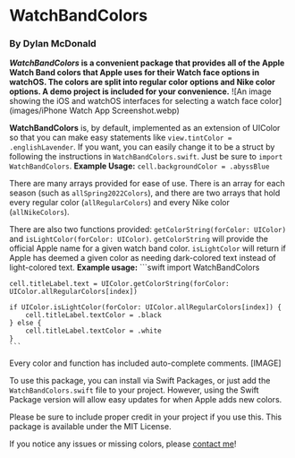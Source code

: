 # WatchBandColors
### By Dylan McDonald

***WatchBandColors* is a convenient package that provides all of the Apple Watch Band colors that Apple uses for their Watch face options in watchOS. The colors are split into regular color options and Nike color options. A **demo project** is included for your convenience.**
![An image showing the iOS and watchOS interfaces for selecting a watch face color](images/iPhone Watch App Screenshot.webp)

**WatchBandColors** is, by default, implemented as an extension of UIColor so that you can make easy statements like `view.tintColor = .englishLavender`. If you want, you can easily change it to be a struct by following the instructions in `WatchBandColors.swift`. Just be sure to `import WatchBandColors`.
	**Example Usage:**
	`cell.backgroundColor = .abyssBlue`


There are many arrays provided for ease of use. There is an array for each season (such as `allSpring2022Colors`), and there are two arrays that hold every regular color (`allRegularColors`) and every Nike color (`allNikeColors`).


There are also two functions provided: `getColorString(forColor: UIColor)` and `isLightColor(forColor: UIColor)`. `getColorString` will provide the official Apple name for a given watch band color. `isLightColor` will return if Apple has deemed a given color as needing dark-colored text instead of light-colored text. 
	**Example usage:**
	```swift
	import WatchBandColors
	
	cell.titleLabel.text = UIColor.getColorString(forColor: UIColor.allRegularColors[index])
	
	if UIColor.isLightColor(forColor: UIColor.allRegularColors[index]) {
		cell.titleLabel.textColor = .black
	} else {
		cell.titleLabel.textColor = .white
	}
	```


Every color and function has included auto-complete comments.
[IMAGE]


To use this package, you can install via Swift Packages, or just add the `WatchBandColors.swift` file to your project. However, using the Swift Package version will allow easy updates for when Apple adds new colors.


Please be sure to include proper credit in your project if you use this. This package is available under the MIT License.


If you notice any issues or missing colors, please [contact me](mailto:dylan@dylanmcd.com)!
